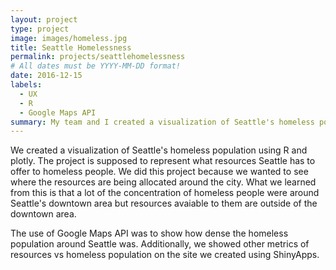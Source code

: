 ```yaml
---
layout: project
type: project
image: images/homeless.jpg
title: Seattle Homelessness
permalink: projects/seattlehomelessness
# All dates must be YYYY-MM-DD format!
date: 2016-12-15
labels:
  - UX
  - R
  - Google Maps API
summary: My team and I created a visualization of Seattle's homeless population.
---
```


We created a visualization of Seattle's homeless population using R and plotly. The project is supposed to represent what resources Seattle has to offer to homeless people. We did this project because we wanted to see where the resources are being allocated around the city. What we learned from this is that a lot of the concentration of homeless people were around Seattle's downtown area but resources avaiable to them are outside of the downtown area.

The use of Google Maps API was to show how dense the homeless population around Seattle was. Additionally, we showed other metrics of resources vs homeless population on the site we created using ShinyApps.



